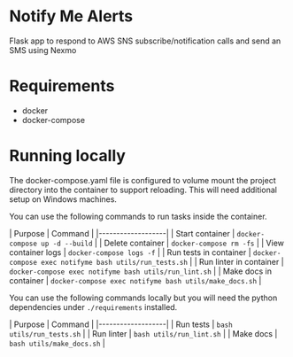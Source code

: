 # Notify Me Alerts
Flask app to respond to AWS SNS subscribe/notification calls and send an SMS using Nexmo

# Requirements
 - docker
 - docker-compose

# Running locally
The docker-compose.yaml file is configured to volume mount the project
directory into the container to support reloading. This will need additional
setup on Windows machines.

You can use the following commands to run tasks inside the container.

| Purpose | Command |
|-------------------|
| Start container | `docker-compose up -d --build` |
| Delete container | `docker-compose rm -fs` |
| View container logs | `docker-compose logs -f` |
| Run tests in container | `docker-compose exec notifyme bash utils/run_tests.sh` |
| Run linter in container | `docker-compose exec notifyme bash utils/run_lint.sh` |
| Make docs in container | `docker-compose exec notifyme bash utils/make_docs.sh` |

You can use the following commands locally but you will need the python
dependencies under `./requirements` installed.

| Purpose | Command |
|-------------------|
| Run tests | `bash utils/run_tests.sh` |
| Run linter | `bash utils/run_lint.sh` |
| Make docs | `bash utils/make_docs.sh` |
